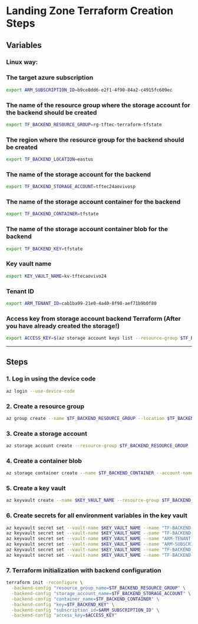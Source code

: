 # Landing Zone Terraform Creation Steps

## Variables

### Linux way:

### The target azure subscription
```bash
export ARM_SUBSCRIPTION_ID=b9ce8dd6-e2f1-4f90-84a2-c4915fc609ec
```

### The name of the resource group where the storage account for the backend should be created
```bash
export TF_BACKEND_RESOURCE_GROUP=rg-tftec-terraform-tfstate
```

### The region where the resource group for the backend should be created
```bash
export TF_BACKEND_LOCATION=eastus
```

### The name of the storage account for the backend
```bash 
export TF_BACKEND_STORAGE_ACCOUNT=tftec24aovivosp
```

### The name of the storage account container for the backend
```bash
export TF_BACKEND_CONTAINER=tfstate
```

### The name of the storage account container blob for the backend
```bash
export TF_BACKEND_KEY=tfstate
```

### Key vault name
```bash
export KEY_VAULT_NAME=kv-tftecaovivo24
```

### Tenant ID
```bash
export ARM_TENANT_ID=cab1ba99-21e0-4a40-8f98-aef71b9b0f80
```

### Access key from storage account backend Terraform (After you have already created the storage!)
```bash
export ACCESS_KEY=$(az storage account keys list --resource-group $TF_BACKEND_RESOURCE_GROUP --account-name $TF_BACKEND_STORAGE_ACCOUNT --query "[0].value" --output tsv)
```

---

## Steps

### 1. Log in using the device code
```bash
az login --use-device-code
```

### 2. Create a resource group
```bash
az group create --name $TF_BACKEND_RESOURCE_GROUP --location $TF_BACKEND_LOCATION
```

### 3. Create a storage account
```bash
az storage account create --resource-group $TF_BACKEND_RESOURCE_GROUP --name $TF_BACKEND_STORAGE_ACCOUNT --sku Standard_LRS --encryption-services blob --location $TF_BACKEND_LOCATION
```

### 4. Create a container blob
```bash
az storage container create --name $TF_BACKEND_CONTAINER --account-name $TF_BACKEND_STORAGE_ACCOUNT
```

### 5. Create a key vault
```bash
az keyvault create --name $KEY_VAULT_NAME --resource-group $TF_BACKEND_RESOURCE_GROUP --location $TF_BACKEND_LOCATION --enable-rbac-authorization false
```

### 6. Create secrets for all environment variables in the key vault
```bash
az keyvault secret set --vault-name $KEY_VAULT_NAME --name "TF-BACKEND-STORAGE-ACCOUNT" --value $TF_BACKEND_STORAGE_ACCOUNT
az keyvault secret set --vault-name $KEY_VAULT_NAME --name "TF-BACKEND-KEY" --value $TF_BACKEND_KEY
az keyvault secret set --vault-name $KEY_VAULT_NAME --name "ARM-TENANT-ID" --value $ARM_TENANT_ID
az keyvault secret set --vault-name $KEY_VAULT_NAME --name "ARM-SUBSCRIPTION-ID" --value $ARM_SUBSCRIPTION_ID
az keyvault secret set --vault-name $KEY_VAULT_NAME --name "TF-BACKEND-RESOURCE-GROUP" --value $TF_BACKEND_RESOURCE_GROUP
az keyvault secret set --vault-name $KEY_VAULT_NAME --name "TF-BACKEND-CONTAINER" --value $TF_BACKEND_CONTAINER
```

### 7. Terraform initialization with backend configuration
```bash
terraform init -reconfigure \
  -backend-config "resource_group_name=$TF_BACKEND_RESOURCE_GROUP" \
  -backend-config "storage_account_name=$TF_BACKEND_STORAGE_ACCOUNT" \
  -backend-config "container_name=$TF_BACKEND_CONTAINER" \
  -backend-config "key=$TF_BACKEND_KEY" \
  -backend-config "subscription_id=$ARM_SUBSCRIPTION_ID" \
  -backend-config "access_key=$ACCESS_KEY"
```